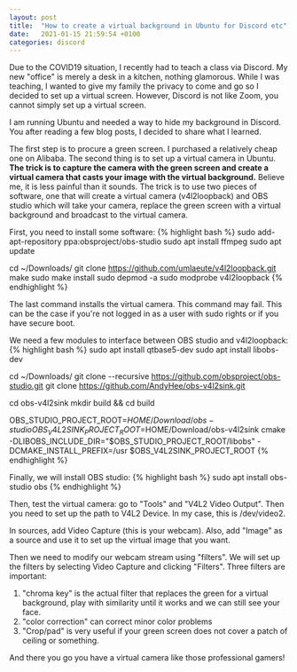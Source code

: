 ```yaml
---
layout: post
title:  "How to create a virtual background in Ubuntu for Discord etc"
date:   2021-01-15 21:59:54 +0100
categories: discord
---
```

Due to the COVID19 situation, I recently had to teach a class via Discord. My new "office" is merely a desk in a kitchen, nothing glamorous. While I was teaching, I wanted to give my family the privacy to come and go so I decided to set up a virtual screen. However, Discord is not like Zoom, you cannot simply set up a virtual screen. 

I am running Ubuntu and needed a way to hide my background in Discord. You after reading a few blog posts, I decided to share what I learned. 

The first step is to procure a green screen. I purchased a relatively cheap one on Alibaba. The second thing is to set up a virtual camera in Ubuntu. **The trick is to capture the camera with the green screen and create a virtual camera that casts your image with the virtual background.** Believe me, it is less painful than it sounds. The trick is to use two pieces of software, one that will create a virtual camera (v4l2loopback) and OBS studio which will take your camera, replace the green screen with a virtual background and broadcast to the virtual camera.

First, you need to install some software:
{% highlight bash %}
sudo add-apt-repository ppa:obsproject/obs-studio
sudo apt install ffmpeg
sudo apt update

cd ~/Downloads/
git clone https://github.com/umlaeute/v4l2loopback.git
make
sudo make install
sudo depmod -a
sudo modprobe v4l2loopback
{% endhighlight %}

The last command installs the virtual camera. This command may fail. This can be the case if you're not logged in as a user with sudo rights or if you have secure boot.

We need a few modules to interface between OBS studio and v4l2loopback:
{% highlight bash %}
sudo apt install qtbase5-dev
sudo apt install libobs-dev

cd ~/Downloads/
git clone --recursive https://github.com/obsproject/obs-studio.git
git clone https://github.com/AndyHee/obs-v4l2sink.git

cd obs-v4l2sink
mkdir build && cd build

OBS_STUDIO_PROJECT_ROOT=$HOME/Download/obs-studio
OBS_V4L2SINK_PROJECT_ROOT=$HOME/Download/obs-v4l2sink
cmake -DLIBOBS_INCLUDE_DIR="$OBS_STUDIO_PROJECT_ROOT/libobs" -DCMAKE_INSTALL_PREFIX=/usr $OBS_V4L2SINK_PROJECT_ROOT
{% endhighlight %}

Finally, we will install OBS studio:
{% highlight bash %}
sudo apt install obs-studio
obs
{% endhighlight %}

Then, test the virtual camera: go to "Tools" and "V4L2 Video Output".
Then you need to set up the path to V4L2 Device. In my case, this is /dev/video2.

In sources, add Video Capture (this is your webcam). Also, add "Image" as a source and use it to set up the virtual image that you want.

Then we need to modify our webcam stream using "filters". We will set up the filters by selecting Video Capture and clicking "Filters". Three filters are important:
1. "chroma key" is the actual filter that replaces the green for a virtual background, play with similarity until it works and we can still see your face.
2. "color correction" can correct minor color problems
3. "Crop/pad" is very useful if your green screen does not cover a patch of ceiling or something.

And there you go you have a virtual camera like those professional gamers!
